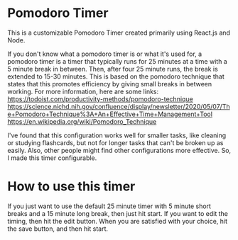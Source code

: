 # Pomodoro Timer
This is a customizable Pomodoro Timer created primarily using React.js and Node.

If you don't know what a pomodoro timer is or what it's used for, a pomodoro timer is a timer that typically runs for 25 minutes at a time with a 5 minute break in between. Then, after four 25 minute runs, the break is extended to 15-30 minutes. This is based on the pomodoro technique that states that this promotes efficiency by giving small breaks in between working. For more information, here are some links:
           https://todoist.com/productivity-methods/pomodoro-technique
           https://science.nichd.nih.gov/confluence/display/newsletter/2020/05/07/The+Pomodoro+Technique%3A+An+Effective+Time+Management+Tool
           https://en.wikipedia.org/wiki/Pomodoro_Technique

I've found that this configuration works well for smaller tasks, like cleaning or studying flashcards, but not for longer tasks that can't be broken up as easily. Also, other people might find other configurations more effective. So, I made this timer configurable.

# How to use this timer
If you just want to use the default 25 minute timer with 5 minute short breaks and a 15 minute long break, then just hit start. If you want to edit the timing, then hit the edit button. When you are satisfied with your choice, hit the save button, and then hit start.


